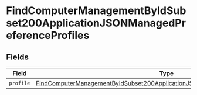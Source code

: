 # FindComputerManagementByIdSubset200ApplicationJSONManagedPreferenceProfiles


## Fields

| Field                                                                                                                                                                                               | Type                                                                                                                                                                                                | Required                                                                                                                                                                                            | Description                                                                                                                                                                                         |
| --------------------------------------------------------------------------------------------------------------------------------------------------------------------------------------------------- | --------------------------------------------------------------------------------------------------------------------------------------------------------------------------------------------------- | --------------------------------------------------------------------------------------------------------------------------------------------------------------------------------------------------- | --------------------------------------------------------------------------------------------------------------------------------------------------------------------------------------------------- |
| `profile`                                                                                                                                                                                           | [FindComputerManagementByIdSubset200ApplicationJSONManagedPreferenceProfilesProfile](../../models/operations/findcomputermanagementbyidsubset200applicationjsonmanagedpreferenceprofilesprofile.md) | :heavy_minus_sign:                                                                                                                                                                                  | N/A                                                                                                                                                                                                 |